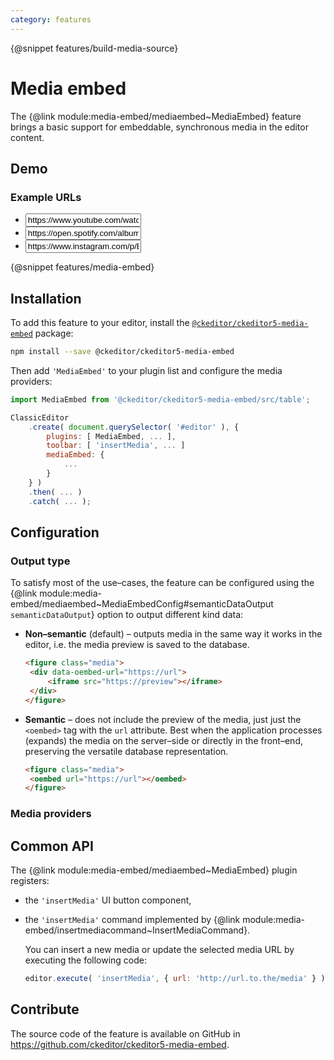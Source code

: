 ```yaml
---
category: features
---
```


{@snippet features/build-media-source}

# Media embed

The {@link module:media-embed/mediaembed~MediaEmbed} feature brings a basic support for embeddable, synchronous media in the editor content.

## Demo

### Example URLs

* <input class="example-input" type="text" value="https://www.youtube.com/watch?v=H08tGjXNHO4">
* <input class="example-input" type="text" value="https://open.spotify.com/album/2IXlgvecaDqOeF3viUZnPI?si=ogVw7KlcQAGZKK4Jz9QzvA">
* <input class="example-input" type="text" value="https://www.instagram.com/p/BmMZgokAGGQ/?taken-by=nasa">

{@snippet features/media-embed}

## Installation

To add this feature to your editor, install the [`@ckeditor/ckeditor5-media-embed`](https://www.npmjs.com/package/@ckeditor/ckeditor5-media-embed) package:

```bash
npm install --save @ckeditor/ckeditor5-media-embed
```

Then add `'MediaEmbed'` to your plugin list and configure the media providers:

```js
import MediaEmbed from '@ckeditor/ckeditor5-media-embed/src/table';

ClassicEditor
	.create( document.querySelector( '#editor' ), {
		plugins: [ MediaEmbed, ... ],
		toolbar: [ 'insertMedia', ... ]
		mediaEmbed: {
			...
		}
	} )
	.then( ... )
	.catch( ... );
```

## Configuration

### Output type

To satisfy most of the use–cases, the feature can be configured using the {@link module:media-embed/mediaembed~MediaEmbedConfig#semanticDataOutput `semanticDataOutput`} option to output different kind data:

* **Non–semantic** (default) – outputs media in the same way it works in the editor, i.e. the media preview is saved to the database.

   ```html
   <figure class="media">
   	<div data-oembed-url="https://url">
   		<iframe src="https://preview"></iframe>
   	</div>
   </figure>
   ```

* **Semantic** – does not include the preview of the media, just just the `<oembed>` tag with the `url` attribute. Best when the application processes (expands) the media on the server–side or directly in the front–end, preserving the versatile database representation.

   ```html
   <figure class="media">
   	<oembed url="https://url"></oembed>
   </figure>
   ```

### Media providers

## Common API

The {@link module:media-embed/mediaembed~MediaEmbed} plugin registers:
* the `'insertMedia'` UI button component,
* the `'insertMedia'` command implemented by {@link module:media-embed/insertmediacommand~InsertMediaCommand}.

	You can insert a new media or update the selected media URL by executing the following code:

	```js
	editor.execute( 'insertMedia', { url: 'http://url.to.the/media' } );
	```

## Contribute

The source code of the feature is available on GitHub in https://github.com/ckeditor/ckeditor5-media-embed.
